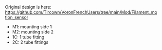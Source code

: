 Original design is here: https://github.com/Tircown/VoronFrenchUsers/tree/main/Mod/Filament_motion_sensor

- M1: mounting side 1
- M2: mounting side 2
- 1C: 1 tube fitting
- 2C: 2 tube fittings
